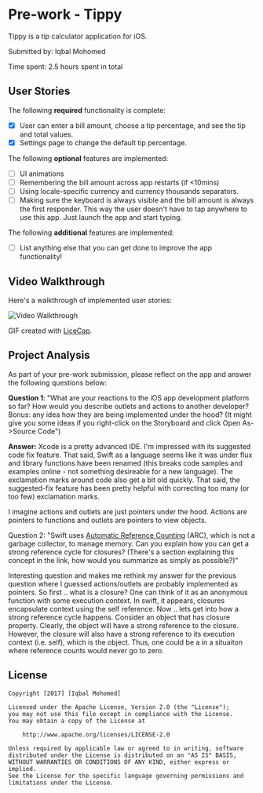 # Pre-work - Tippy 

Tippy is a tip calculator application for iOS.

Submitted by: Iqbal Mohomed

Time spent: 2.5 hours spent in total

## User Stories

The following **required** functionality is complete:

* [X] User can enter a bill amount, choose a tip percentage, and see the tip and total values.
* [X] Settings page to change the default tip percentage.

The following **optional** features are implemented:
* [ ] UI animations
* [ ] Remembering the bill amount across app restarts (if <10mins)
* [ ] Using locale-specific currency and currency thousands separators.
* [ ] Making sure the keyboard is always visible and the bill amount is always the first responder. This way the user doesn't have to tap anywhere to use this app. Just launch the app and start typing.

The following **additional** features are implemented:

- [ ] List anything else that you can get done to improve the app functionality!

## Video Walkthrough 

Here's a walkthrough of implemented user stories:

<img src='http://i.imgur.com/2z7vhZv.gifv' title='Video Walkthrough' width='' alt='Video Walkthrough' />

GIF created with [LiceCap](http://www.cockos.com/licecap/).

## Project Analysis

As part of your pre-work submission, please reflect on the app and answer the following questions below:

**Question 1**: "What are your reactions to the iOS app development platform so far? How would you describe outlets and actions to another developer? Bonus: any idea how they are being implemented under the hood? (It might give you some ideas if you right-click on the Storyboard and click Open As->Source Code")

**Answer:** Xcode is a pretty advanced IDE. I'm impressed with its suggested code fix feature. That said, Swift as a language seems like it was under flux and library functions have been renamed (this breaks code samples and examples online - not something desireable for a new language). The exclamation marks around code also get a bit old quickly. That said, the suggested-fix feature has been pretty helpful with correcting too many (or too few) exclamation marks.

I imagine actions and outlets are just pointers under the hood. Actions are pointers to functions and outlets are pointers to view objects.

Question 2: "Swift uses [Automatic Reference Counting](https://developer.apple.com/library/content/documentation/Swift/Conceptual/Swift_Programming_Language/AutomaticReferenceCounting.html#//apple_ref/doc/uid/TP40014097-CH20-ID49) (ARC), which is not a garbage collector, to manage memory. Can you explain how you can get a strong reference cycle for closures? (There's a section explaining this concept in the link, how would you summarize as simply as possible?)"

Interesting question and makes me rethink my answer for the previous question where I guessed actions/outlets are probably implemented as pointers. So first .. what is a closure? One can think of it as an anonymous function with some execution context. In swift, it appears, closures encapsulate context using the self reference. Now .. lets get into how a strong reference cycle happens. Consider an object that has closure property. Clearly, the object will have a strong reference to the closure. However, the closure will also have a strong reference to its execution context (i.e. self), which is the object. Thus, one could be a in a situaiton where reference counts would never go to zero.

## License

    Copyright [2017] [Iqbal Mohomed] 

    Licensed under the Apache License, Version 2.0 (the "License");
    you may not use this file except in compliance with the License.
    You may obtain a copy of the License at

        http://www.apache.org/licenses/LICENSE-2.0

    Unless required by applicable law or agreed to in writing, software
    distributed under the License is distributed on an "AS IS" BASIS,
    WITHOUT WARRANTIES OR CONDITIONS OF ANY KIND, either express or implied.
    See the License for the specific language governing permissions and
    limitations under the License.
